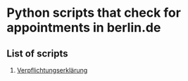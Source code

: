 # Python scripts that check for appointments in berlin.de
## List of scripts

1. [Verpflichtungserklärung](check_termine.py)